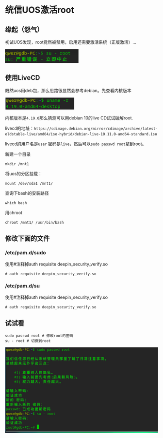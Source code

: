 # 统信UOS激活root


## 缘起（怨气）

初试UOS发现，root竟然被禁用，启用还需要激活系统（正版激活）...

![image](20211209205022.png)

## 使用LiveCD

既然uos用deb包，那么思路很显然会参考debian。先查看内核版本

![image](20211209205322.png)

内核版本是`4.19.0`那么猜测可以用debian 10的live CD试试破解root.

livecd的地址：`https://cdimage.debian.org/mirror/cdimage/archive/latest-oldstable-live/amd64/iso-hybrid/debian-live-10.11.0-amd64-standard.iso`

livecd的用户名是`user`
密码是`live`，然后可以`sudo passwd root`拿到root。

新建一个目录

    mkdir /mnt1

将uos的分区挂载：

    mount /dev/sda1 /mnt1/

查询下bash的安装路径

    which bash

用chroot

    chroot /mnt1/ /usr/bin/bash

## 修改下面的文件

### /etc/pam.d/sudo

使用#注释掉auth requisite deepin_security_verify.so

    # auth requisite deepin_security_verify.so

### /etc/pam.d/su

使用#注释掉auth requisite deepin_security_verify.so

    # auth requisite deepin_security_verify.so

## 试试看

    sudo passwd root # 修改root的密码
    su - root # 切换到root

![image](20211209212341.png)
